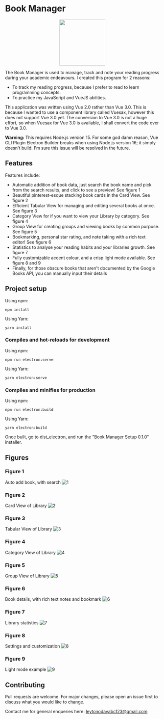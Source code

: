 # Book Manager
<div align="center">
  <img src="https://user-images.githubusercontent.com/36010516/152338884-d724872a-fc6c-40fd-9962-15e6a3b64b19.png" width="150" height="150">
</div>

The Book Manager is used to manage, track and note your reading progress during your academic endeavours. I created this program for 
2 reasons:
- To track my reading progress, because I prefer to read to learn programming concepts. 
- To practice my JavaScript and VueJS abilities. 

This application was written using Vue 2.0 rather than Vue 3.0. This is 
because I wanted to use a component library called Vuesax, however this does not support Vue 3.0 yet. The conversion to Vue 3.0
is not a huge effort, so when Vuesax for Vue 3.0 is available, I shall convert the code over to Vue 3.0. 

**Warning:** This requires Node.js version 15. For some god damn reason, Vue CLI Plugin Electron Builder breaks when using Node.js version 16; it simply doesn't build. I'm sure this issue will be resolved in the future.

## Features
Features include:
- Automatic addition of book data, just search the book name and pick from the search results, and click to see a preview! See figure 1
- Beautiful pinterest-esque stacking book cards in the Card View. See figure 2
- Efficient Tabular View for managing and editing several books at once. See figure 3
- Category View for if you want to view your Library by category. See figure 4
- Group View for creating groups and viewing books by common purpose. See figure 5
- Bookmarking, personal star rating, and note taking with a rich text editor! See figure 6
- Statistics to analyse your reading habits and your libraries growth. See figure 7
- Fully customizable accent colour, and a crisp light mode available. See figure 8 and 9
- Finally, for those obscure books that aren't documented by the Google Books API, you can manually input their details

## Project setup
Using npm:
```
npm install
```
Using Yarn:
```
yarn install
```

### Compiles and hot-reloads for development
Using npm:
```
npm run electron:serve
```
Using Yarn:
```
yarn electron:serve
```

### Compiles and minifies for production
Using npm:
```
npm run electron:build
```
Using Yarn:
```
yarn electron:build
```

Once built, go to dist_electron, and run the "Book Manager Setup 0.1.0" installer. 

## Figures

### Figure 1
Auto add book, with search 
![1](https://user-images.githubusercontent.com/36010516/152333241-276442c4-e24f-4cff-b724-b761eb9306d0.png)

### Figure 2
Card View of Library
![2](https://user-images.githubusercontent.com/36010516/152333249-3d73cedd-d48e-4c5b-9b9e-92e51e2709dc.png)

### Figure 3
Tabular View of Library
![3](https://user-images.githubusercontent.com/36010516/158642371-9353e422-dad9-499f-b4e7-2e24096b4b0d.png)

### Figure 4
Category View of Library
![4](https://user-images.githubusercontent.com/36010516/152333346-aabf28bf-7f7b-4b59-bba9-304a06a8b6c1.png)

### Figure 5
Group View of Library
![5](https://user-images.githubusercontent.com/36010516/158665993-fe9f152f-7d02-479b-be2c-455f7aae6f80.png)

### Figure 6
Book details, with rich text notes and bookmark
![6](https://user-images.githubusercontent.com/36010516/152333349-90c9fbb5-a542-4eff-a4d8-6c8545154b81.png)

### Figure 7
Library statistics
![7](https://user-images.githubusercontent.com/36010516/152333360-7147142e-e24a-4bd7-8dd3-5591eb6cacfc.png)

### Figure 8
Settings and customization
![8](https://user-images.githubusercontent.com/36010516/152333365-72545516-14f0-4efd-bfe2-26e38a224d9c.png)

### Figure 9
Light mode example
![9](https://user-images.githubusercontent.com/36010516/152333373-89c5d12a-cc56-4fb6-b581-2f528331a49d.png)


## Contributing
Pull requests are welcome. For major changes, please open an issue first to discuss what you would like to change.

Contact me for general enqueries here: leytonodayabc123@gmail.com
